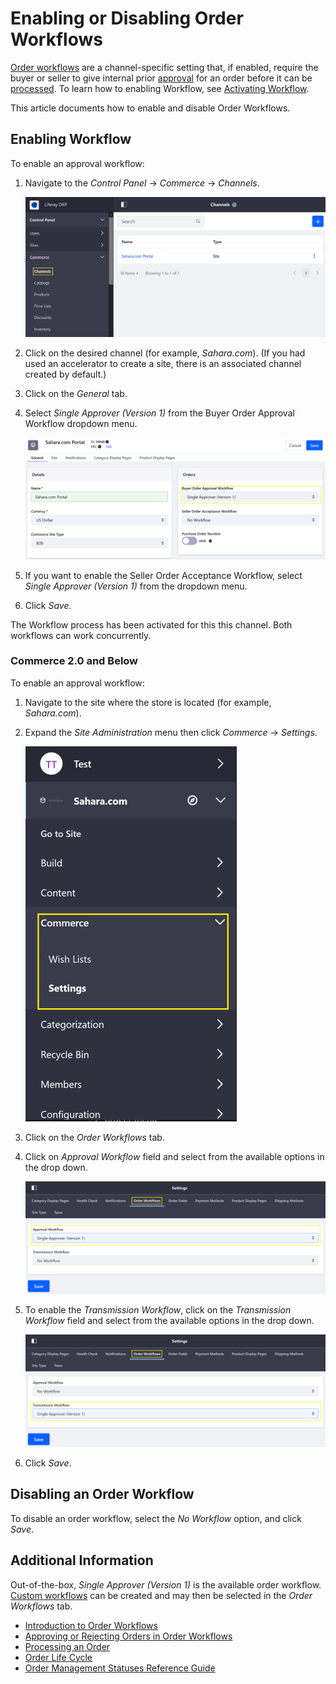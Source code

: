 # Enabling or Disabling Order Workflows

[Order workflows](./introduction-to-order-workflows.md) are a channel-specific setting that, if enabled, require the buyer or seller to give internal prior [approval](./approving-or-rejecting-orders-in-order-workflows.md) for an order before it can be [processed](../orders/processing-an-order.md). To learn how to enabling Workflow, see [Activating Workflow](https://learn.liferay.com/dxp/7.x/en/process-automation/workflow/user-guide/activating-workflow.html).

This article documents how to enable and disable Order Workflows.

## Enabling Workflow

To enable an approval workflow:

1. Navigate to the _Control Panel_ &rarr; _Commerce_ &rarr; _Channels_.

    ![Commerce Channels](./enabling-or-disabling-order-workflows/images/04.png)

1. Click on the desired channel (for example, _Sahara.com_). (If you had used an accelerator to create a site, there is an associated channel created by default.)
1. Click on the _General_ tab.
1. Select _Single Approver (Version 1)_ from the Buyer Order Approval Workflow dropdown menu.

    ![Approval Workflow](./enabling-or-disabling-order-workflows/images/03.png)

1. If you want to enable the Seller Order Acceptance Workflow, select _Single Approver (Version 1)_ from the dropdown menu.
1. Click _Save_.

The Workflow process has been activated for this this channel. Both workflows can work concurrently.

### Commerce 2.0 and Below

To enable an approval workflow:

1. Navigate to the site where the store is located (for example, _Sahara.com_).
1. Expand the _Site Administration_ menu then click _Commerce_ → _Settings_.

    ![Sahara site settings](./enabling-or-disabling-order-workflows/images/05.png)

1. Click on the _Order Workflows_ tab.
1. Click on _Approval Workflow_ field and select from the available options in the drop down.

    ![Approval Workflow](./enabling-or-disabling-order-workflows/images/01.png)

1. To enable the _Transmission Workflow_, click on the _Transmission Workflow_ field and select from the available options in the drop down.

    ![Transmission Workflow](./enabling-or-disabling-order-workflows/images/02.png)

1. Click _Save_.

## Disabling an Order Workflow

To disable an order workflow, select the _No Workflow_ option, and click _Save_.

## Additional Information

Out-of-the-box, _Single Approver (Version 1)_ is the available order workflow. [Custom workflows](https://learn.liferay.com/dxp/7.x/en/process-automation/workflow/user-guide/introduction-to-workflow.html) can be created and may then be selected in the _Order Workflows_ tab.

-   [Introduction to Order Workflows](./introduction-to-order-workflows.md)
-   [Approving or Rejecting Orders in Order Workflows](approving-or-rejecting-orders-in-order-workflows.md)
-   [Processing an Order](../orders/processing-an-order.md)
-   [Order Life Cycle](../orders/order-life-cycle.md)
-   [Order Management Statuses Reference Guide](../orders/order-management-statuses-reference-guide.md)
